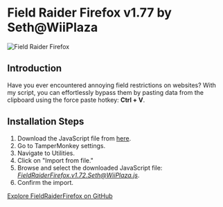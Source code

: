 # Field Raider Firefox v1.77 by Seth@WiiPlaza

![Field Raider Firefox](https://thumbs2.imgbox.com/85/bf/DqHhVmtT_t.png)

## Introduction

Have you ever encountered annoying field restrictions on websites? With my script, you can effortlessly bypass them by pasting data from the clipboard using the force paste hotkey: **Ctrl + V**.

## Installation Steps

1. Download the JavaScript file from [here](https://github.com/SethWiiPlaza/FieldRaiderFirefox/blob/main/FieldRaiderFirefox%20v1.72%20%5BSeth%40WiiPlaza%5D.js).
2. Go to TamperMonkey settings.
3. Navigate to Utilities.
4. Click on "Import from file."
5. Browse and select the downloaded JavaScript file: *FieldRaiderFirefox.v1.72.Seth@WiiPlaza.js*.
6. Confirm the import.
   
[Explore FieldRaiderFirefox on GitHub](https://github.com/SethWiiPlaza/FieldRaiderFirefox/blob/main/FieldRaiderFirefox%20v1.72%20%5BSeth%40WiiPlaza%5D.js)
